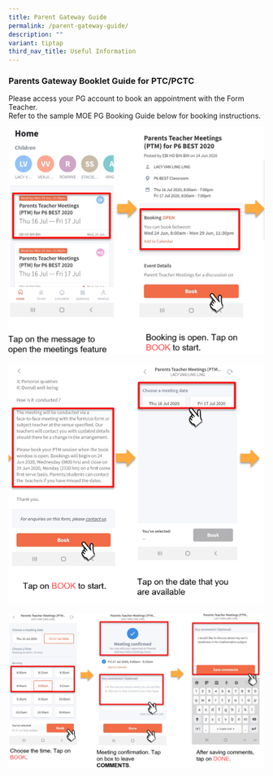 ```yaml
---
title: Parent Gateway Guide
permalink: /parent-gateway-guide/
description: ""
variant: tiptap
third_nav_title: Useful Information
---
```

### **Parents Gateway Booklet Guide for PTC/PCTC**


Please access your PG account to book an appointment with the Form Teacher.       
Refer to the sample MOE PG Booking Guide below for booking instructions.

![](/images/PCTC%201.png)

![](/images/PCTC%202.png)

![](/images/PCTC%203.png)